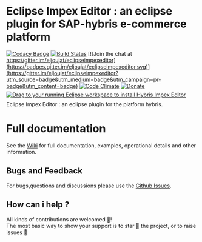 # Eclipse Impex Editor : an eclipse plugin for  SAP-hybris e-commerce platform 

[![Codacy Badge](https://api.codacy.com/project/badge/Grade/114f45b914b044bb8dc1c231b7c21ab0)](https://www.codacy.com/app/eljoujat/eclipseimpexeditor?utm_source=github.com&utm_medium=referral&utm_content=eljoujat/eclipseimpexeditor&utm_campaign=badger)
[![Build Status](https://travis-ci.org/eljoujat/eclipseimpexeditor.svg?branch=master)](https://travis-ci.org/eljoujat/eclipseimpexeditor)
[![Join the chat at https://gitter.im/eljoujat/eclipseimpexeditor](https://badges.gitter.im/eljoujat/eclipseimpexeditor.svg)](https://gitter.im/eljoujat/eclipseimpexeditor?utm_source=badge&utm_medium=badge&utm_campaign=pr-badge&utm_content=badge)
[![Code Climate](https://codeclimate.com/github/eljoujat/eclipseimpexeditor/badges/gpa.svg)](https://codeclimate.com/github/eljoujat/eclipseimpexeditor)
[![Donate](https://img.shields.io/badge/Donate-PayPal-green.svg)](https://www.paypal.me/eljoujat)
<br/>
<a href="http://marketplace.eclipse.org/marketplace-client-intro?mpc_install=2331084" class="drag" title="Drag to your running Eclipse workspace to install Hybris Impex Editor"><img src="https://marketplace.eclipse.org/sites/all/themes/solstice/public/images/marketplace/btn-install.png" alt="Drag to your running Eclipse workspace to install Hybris Impex Editor" style="position:relative;top:6px" /></a>


Eclipse Impex Editor : an eclipse plugin for the platform hybris. 

# Full documentation 

See the [Wiki](https://github.com/eljoujat/eclipseimpexeditor/wiki) for full documentation, examples, operational details and other information.


## Bugs and Feedback

For bugs,questions and discussions please use the [Github Issues](https://github.com/eljoujat/eclipseimpexeditor/issues).


## How can i help ?

All kinds of contributions are welcomed :raised_hands:!<br />
The most basic way to show your support is to star :star2: the project, or to raise issues :speech_balloon:<br />



